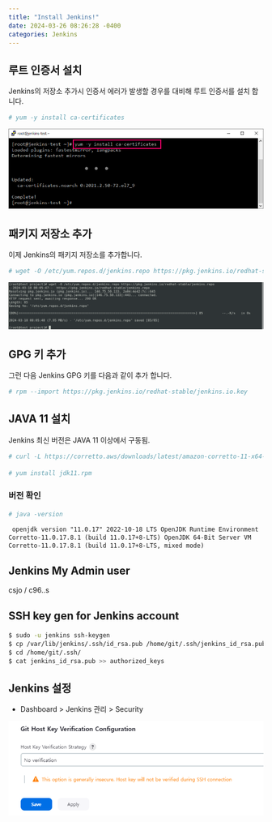 ```yaml
---
title: "Install Jenkins!"
date: 2024-03-26 08:26:28 -0400
categories: Jenkins
---
```


## 루트 인증서 설치

Jenkins의 저장소 추가시 인증서 에러가 발생할 경우를 대비해 루트 인증서를 설치 합니다.

```bash
# yum -y install ca-certificates
```

![install ca-cert](<../assets/images/Pasted image 20240318080718.png>)

## 패키지 저장소 추가

이제 Jenkins의 패키지 저장소를 추가합니다.

```bash
# wget -O /etc/yum.repos.d/jenkins.repo https://pkg.jenkins.io/redhat-stable/jenkins.repo
```

![Jenkins의 패키지 저장소](<../assets/images/Pasted image 20240318081203.png>)

## GPG 키 추가

그런 다음 Jenkins GPG 키를 다음과 같이 추가 합니다.

```bash
# rpm --import https://pkg.jenkins.io/redhat-stable/jenkins.io.key
```

## JAVA 11 설치

Jenkins 최신 버전은 JAVA 11 이상에서 구동됨.

```bash
# curl -L https://corretto.aws/downloads/latest/amazon-corretto-11-x64-linux-jdk.rpm -o jdk11.rpm 

# yum install jdk11.rpm 
```

### 버전 확인

 ```bash
# java -version 
```

```log
 openjdk version "11.0.17" 2022-10-18 LTS OpenJDK Runtime Environment Corretto-11.0.17.8.1 (build 11.0.17+8-LTS) OpenJDK 64-Bit Server VM Corretto-11.0.17.8.1 (build 11.0.17+8-LTS, mixed mode)
```

## Jenkins My Admin user

csjo / c96..s

## SSH key gen for Jenkins account

```bash
$ sudo -u jenkins ssh-keygen
$ cp /var/lib/jenkins/.ssh/id_rsa.pub /home/git/.ssh/jenkins_id_rsa.pub
$ cd /home/git/.ssh/
$ cat jenkins_id_rsa.pub >> authorized_keys 
```

## Jenkins 설정

- Dashboard > Jenkins 관리 > Security
  
![alt text](<../assets/images/Pasted image 20240318155606.png>)